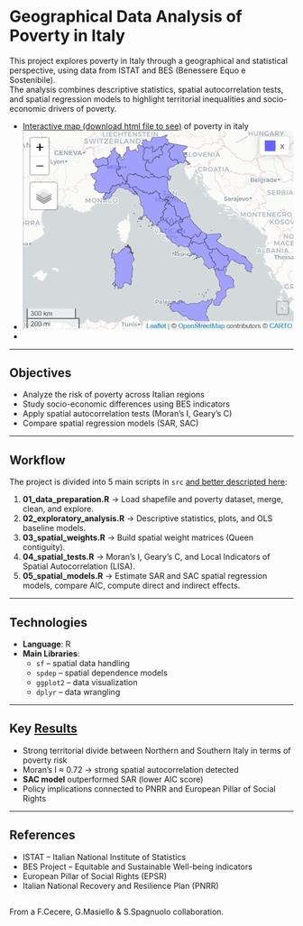 # Geographical Data Analysis of Poverty in Italy

This project explores poverty in Italy through a geographical and statistical perspective, using data from ISTAT and BES (Benessere Equo e Sostenibile).  
The analysis combines descriptive statistics, spatial autocorrelation tests, and spatial regression models to highlight territorial inequalities and socio-economic drivers of poverty.
- [Interactive map (download html file to see)](map.html) of poverty in italy
- ![aa](results/maps/Rplotmapview.png)
- 
---

## Objectives
- Analyze the risk of poverty across Italian regions
- Study socio-economic differences using BES indicators
- Apply spatial autocorrelation tests (Moran’s I, Geary’s C)
- Compare spatial regression models (SAR, SAC)

---

## Workflow
The project is divided into 5 main scripts in `src` [and better descripted here](src/readme.md):

1. **01_data_preparation.R** → Load shapefile and poverty dataset, merge, clean, and explore.  
2. **02_exploratory_analysis.R** → Descriptive statistics, plots, and OLS baseline models.  
3. **03_spatial_weights.R** → Build spatial weight matrices (Queen contiguity).  
4. **04_spatial_tests.R** → Moran’s I, Geary’s C, and Local Indicators of Spatial Autocorrelation (LISA).  
5. **05_spatial_models.R** → Estimate SAR and SAC spatial regression models, compare AIC, compute direct and indirect effects.

---

## Technologies
- **Language**: R  
- **Main Libraries**:  
  - `sf` – spatial data handling  
  - `spdep` – spatial dependence models  
  - `ggplot2` – data visualization  
  - `dplyr` – data wrangling  

---

## Key [Results](results/readme.md)
- Strong territorial divide between Northern and Southern Italy in terms of poverty risk  
- Moran’s I ≈ 0.72 → strong spatial autocorrelation detected  
- **SAC model** outperformed SAR (lower AIC score)  
- Policy implications connected to PNRR and European Pillar of Social Rights  

---

## References
- ISTAT – Italian National Institute of Statistics  
- BES Project – Equitable and Sustainable Well-being indicators  
- European Pillar of Social Rights (EPSR)  
- Italian National Recovery and Resilience Plan (PNRR)  


## 
From a F.Cecere, G.Masiello & S.Spagnuolo collaboration.
